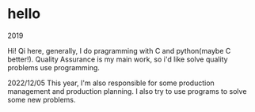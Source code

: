 # hello
2019

Hi!
Qi here, generally, I do pragramming with C and python(maybe C better!).
Quality Assurance is my main work,
so i'd like solve quality problems use programming.

2022/12/05
This year, I'm also responsible for some production management and production planning. 
I also try to use programs to solve some new problems.
